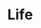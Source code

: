 ---
layout: list
type : category
title: Life
slug: life
menu: true
sidebar: true
order: 2
sitemap: true
description: >
    일상적인 기록장
---